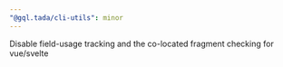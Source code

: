 ```yaml
---
"@gql.tada/cli-utils": minor
---
```


Disable field-usage tracking and the co-located fragment checking for vue/svelte
